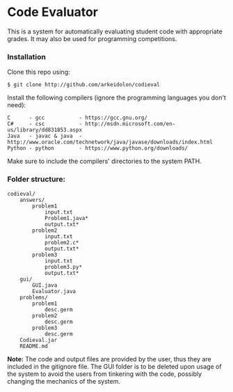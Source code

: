 Code Evaluator
==============

This is a system for automatically evaluating student code with appropriate grades. It may also be used for programming competitions.

### Installation

Clone this repo using:

	$ git clone http://github.com/arkeidolon/codieval
	
Install the following compilers (ignore the programming languages you don't need):

	C      - gcc           - https://gcc.gnu.org/
	C#     - csc           - http://msdn.microsoft.com/en-us/library/dd831853.aspx
	Java   - javac & java  - http://www.oracle.com/technetwork/java/javase/downloads/index.html
	Python - python        - https://www.python.org/downloads/
	
Make sure to include the compilers' directories to the system PATH.

### Folder structure:

	codieval/
		answers/
			problem1
				input.txt
				Problem1.java*
				output.txt*
			problem2
				input.txt
				problem2.c*
				output.txt*
			problem3
				input.txt
				problem3.py*
				output.txt*
		gui/
			GUI.java
			Evaluator.java
		problems/
			problem1
				desc.germ
			problem2
				desc.germ
			problem3
				desc.germ
		Codieval.jar
		README.md

__Note:__ The code and output files are provided by the user, thus they are included in the gitignore file. The GUI folder is to be deleted upon usage of the system to avoid the users from tinkering with the code, possibly changing the mechanics of the system.
